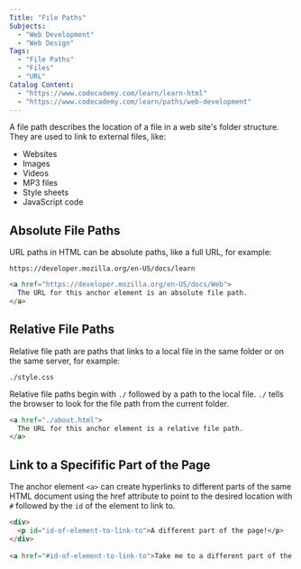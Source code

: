```yaml
---
Title: "File Paths"
Subjects:
  - "Web Development"
  - "Web Design"
Tags:
  - "File Paths"
  - "Files"
  - "URL"
Catalog Content:
  - "https://www.codecademy.com/learn/learn-html"
  - "https://www.codecademy.com/learn/paths/web-development"
---
```


A file path describes the location of a file in a web site's folder structure. They are used to link to external files, like:

- Websites
- Images
- Videos
- MP3 files
- Style sheets
- JavaScript code

## Absolute File Paths

URL paths in HTML can be absolute paths, like a full URL, for example: 

`https://developer.mozilla.org/en-US/docs/learn`

```html
<a href="https://developer.mozilla.org/en-US/docs/Web">
  The URL for this anchor element is an absolute file path.
</a>
```

## Relative File Paths

Relative file path are paths that links to a local file in the same folder or on the same server, for example: 

`./style.css`

Relative file paths begin with `./` followed by a path to the local file. `./` tells the browser to look for the file path from the current folder.

```html
<a href="./about.html">
  The URL for this anchor element is a relative file path.
</a>
```

## Link to a Specifific Part of the Page

The anchor element `<a>` can create hyperlinks to different parts of the same HTML document using the href attribute to point to the desired location with `#` followed by the `id` of the element to link to.

```html
<div>
  <p id="id-of-element-to-link-to">A different part of the page!</p>
</div>
 
<a href="#id-of-element-to-link-to">Take me to a different part of the page</a>
```
